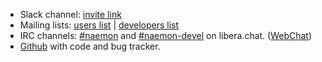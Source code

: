 - Slack channel: [invite link](https://join.slack.com/t/opensourcemonitoring/shared_invite/enQtODE3NTQyMTcxMTg1LWZiMDQyYzBjMDI4OGI2NDJlMzExZWE0NjcyMTg3MWUzMWRjYzIzYzRjODJiZDUyNTFlZDEwNDVlZmI1NmUwMDY)
- Mailing lists: [users list](https://www.monitoring-lists.org/list/listinfo/naemon-users/) | [developers list](https://www.monitoring-lists.org/list/listinfo/naemon-dev/)
- IRC channels: [#naemon](irc://libera.chat/naemon) and [#naemon-devel](irc://libera.chat/naemon-devel) on libera.chat. ([WebChat](https://kiwiirc.com/nextclient/irc.libera.chat/#naemon))
- [Github](https://github.com/naemon) with code and bug tracker.
